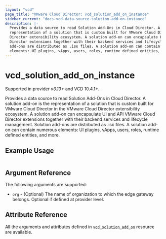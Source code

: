 ```yaml
---
layout: "vcd"
page_title: "VMware Cloud Director: vcd_solution_add_on_instance"
sidebar_current: "docs-vcd-data-source-solution-add-on-instance"
description: |-
  Provides a data source to read Solution Add-Ons in Cloud Director. A solution add-on is the
  representation of a solution that is custom built for VMware Cloud Director in the VMware Cloud
  Director extensibility ecosystem. A solution add-on can encapsulate UI and API VMware Cloud
  Director extensions together with their backend services and lifecycle management. Solution
  аdd-оns are distributed as .iso files. A solution add-on can contain numerous
  elements: UI plugins, vApps, users, roles, runtime defined entities, and more.
---
```


# vcd\_solution\_add\_on\_instance

Supported in provider *v3.13+* and VCD 10.4.1+.

Provides a data source to read Solution Add-Ons in Cloud Director. A solution add-on is the
representation of a solution that is custom built for VMware Cloud Director in the VMware Cloud
Director extensibility ecosystem. A solution add-on can encapsulate UI and API VMware Cloud Director
extensions together with their backend services and lifecycle management. Solution аdd-оns are
distributed as .iso files. A solution add-on can contain numerous elements: UI plugins, vApps,
users, roles, runtime defined entities, and more.

## Example Usage

```hcl

```

## Argument Reference

The following arguments are supported:

* `org` - (Optional) The name of organization to which the edge gateway belongs. Optional if defined at provider level.


## Attribute Reference

All the arguments and attributes defined in
[`vcd_solution_add_on`](/providers/vmware/vcd/latest/docs/resources/solution_add_on) resource are
available.